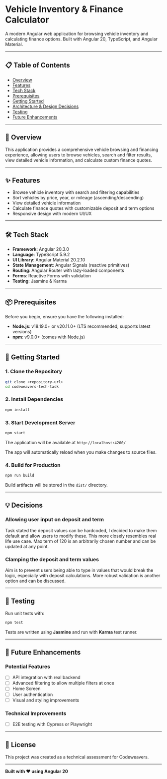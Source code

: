 # Vehicle Inventory & Finance Calculator

A modern Angular web application for browsing vehicle inventory and calculating finance options. Built with Angular 20, TypeScript, and Angular Material.

---

## 📋 Table of Contents

- [Overview](#overview)
- [Features](#features)
- [Tech Stack](#tech-stack)
- [Prerequisites](#prerequisites)
- [Getting Started](#getting-started)
- [Architecture & Design Decisions](#architecture--design-decisions)
- [Testing](#testing)
- [Future Enhancements](#future-enhancements)

---

## 🎯 Overview

This application provides a comprehensive vehicle browsing and financing experience, allowing users to browse vehicles, search and filter results, view detailed vehicle information, and calculate custom finance quotes.

---

## ✨ Features

- Browse vehicle inventory with search and filtering capabilities
- Sort vehicles by price, year, or mileage (ascending/descending)
- View detailed vehicle information
- Calculate finance quotes with customizable deposit and term options
- Responsive design with modern UI/UX

---

## 🛠 Tech Stack

- **Framework**: Angular 20.3.0
- **Language**: TypeScript 5.9.2
- **UI Library**: Angular Material 20.2.10
- **State Management**: Angular Signals (reactive primitives)
- **Routing**: Angular Router with lazy-loaded components
- **Forms**: Reactive Forms with validation
- **Testing**: Jasmine & Karma

---

## 📦 Prerequisites

Before you begin, ensure you have the following installed:

- **Node.js**: v18.19.0+ or v20.11.0+ (LTS recommended, supports latest versions)
- **npm**: v9.0.0+ (comes with Node.js)

---

## 🚀 Getting Started

### 1. Clone the Repository

```bash
git clone <repository-url>
cd codeweavers-tech-task
```

### 2. Install Dependencies

```bash
npm install
```

### 3. Start Development Server

```bash
npm start
```

The application will be available at `http://localhost:4200/`

The app will automatically reload when you make changes to source files.

### 4. Build for Production

```bash
npm run build
```

Build artifacts will be stored in the `dist/` directory.

---

## 💡 Decisions

### Allowing user input on deposit and term

Task stated the deposit values can be hardcoded, I decided to make them default and allow users to modify these. This more closely resembles real life use case. Max term of 120 is an arbitrarily chosen number and can be updated at any point.

### Clamping the deposit and term values

Aim is to prevent users being able to type in values that would break the logic, especially with deposit calculations. More robust validation is another option and can be discussed.

---

## 🧪 Testing

Run unit tests with:

```bash
npm test
```

Tests are written using **Jasmine** and run with **Karma** test runner.

---

## 🔮 Future Enhancements

### Potential Features
- [ ] API integration with real backend
- [ ] Advanced filtering to allow multiple filters at once
- [ ] Home Screen
- [ ] User authentication
- [ ] Visual and styling improvements

### Technical Improvements
- [ ] E2E testing with Cypress or Playwright

---

## 📄 License

This project was created as a technical assessment for Codeweavers.

---

**Built with ❤️ using Angular 20**
